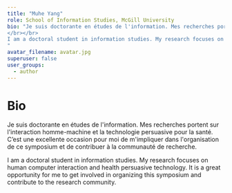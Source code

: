 ```yaml
---
title: "Muhe Yang"
role: School of Information Studies, McGill University
bio: "Je suis doctorante en études de l'information. Mes recherches portent sur l'interaction homme-machine et la technologie persuasive pour la santé. C’est une excellente occasion pour moi de m'impliquer dans l'organisation de ce symposium et de contribuer à la communauté de recherche. 
</br></br>
I am a doctoral student in information studies. My research focuses on human computer interaction and health persuasive technology. It is a great opportunity for me to get involved in organizing this symposium and contribute to the research community.
"
avatar_filename: avatar.jpg
superuser: false
user_groups:
  - author
---
```


# Bio
Je suis doctorante en études de l'information. Mes recherches portent sur l'interaction homme-machine et la technologie persuasive pour la santé. C’est une excellente occasion pour moi de m'impliquer dans l'organisation de ce symposium et de contribuer à la communauté de recherche. 

I am a doctoral student in information studies. My research focuses on human computer interaction and health persuasive technology. It is a great opportunity for me to get involved in organizing this symposium and contribute to the research community.
